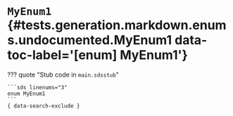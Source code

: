 [//]: # (DO NOT EDIT THIS FILE DIRECTLY. Instead, edit the corresponding stub file and execute `npm run docs:api`.)

# <code class="doc-symbol doc-symbol-enum"></code> `MyEnum1` {#tests.generation.markdown.enums.undocumented.MyEnum1 data-toc-label='[enum] MyEnum1'}

??? quote "Stub code in `main.sdsstub`"

    ```sds linenums="3"
    enum MyEnum1
    ```
    { data-search-exclude }
